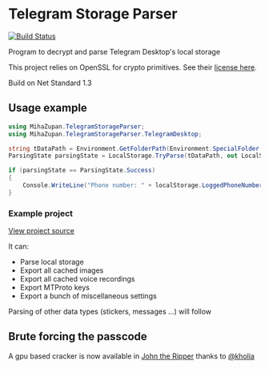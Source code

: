 # Telegram Storage Parser
[![Build Status](https://travis-ci.org/MihaZupan/TelegramStorageParser.svg?branch=master)](https://travis-ci.org/MihaZupan/TelegramStorageParser)

Program to decrypt and parse Telegram Desktop's local storage

This project relies on OpenSSL for crypto primitives. See their [license here](https://www.openssl.org/source/license.txt).

Build on Net Standard 1.3

## Usage example

```csharp
using MihaZupan.TelegramStorageParser;
using MihaZupan.TelegramStorageParser.TelegramDesktop;

string tDataPath = Environment.GetFolderPath(Environment.SpecialFolder.ApplicationData) + "/Telegram Desktop/tdata";
ParsingState parsingState = LocalStorage.TryParse(tDataPath, out LocalStorage localStorage);

if (parsingState == ParsingState.Success)
{
    Console.WriteLine("Phone number: " + localStorage.LoggedPhoneNumber ?? "not present");
}
```

### Example project

[View project source](https://github.com/MihaZupan/TelegramStorageParser/blob/master/examples/TelegramDesktopExample/Program.cs)

It can:
* Parse local storage
* Export all cached images
* Export all cached voice recordings
* Export MTProto keys
* Export a bunch of miscellaneous settings

Parsing of other data types (stickers, messages ...) will follow

## Brute forcing the passcode

A gpu based cracker is now available in
[John the Ripper](https://github.com/magnumripper/JohnTheRipper)
thanks to [@kholia](https://github.com/kholia)
